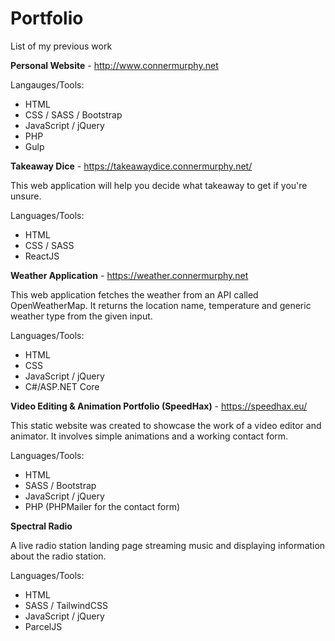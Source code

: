 # Portfolio
List of my previous work

**Personal Website** - http://www.connermurphy.net

Langauges/Tools:
- HTML
- CSS / SASS / Bootstrap
- JavaScript / jQuery
- PHP
- Gulp

**Takeaway Dice** - https://takeawaydice.connermurphy.net/

This web application will help you decide what takeaway to get if you're unsure.

Languages/Tools:
- HTML
- CSS / SASS
- ReactJS

**Weather Application** - https://weather.connermurphy.net

This web application fetches the weather from an API called OpenWeatherMap. It returns the location name, temperature and generic weather type from the given input.

Languages/Tools: 
- HTML
- CSS
- JavaScript / jQuery
- C#/ASP.NET Core


**Video Editing & Animation Portfolio (SpeedHax)** - https://speedhax.eu/

This static website was created to showcase the work of a video editor and animator. It involves simple animations and a working contact form.

Languages/Tools:
- HTML
- SASS / Bootstrap
- JavaScript / jQuery
- PHP (PHPMailer for the contact form)


**Spectral Radio**

A live radio station landing page streaming music and displaying information about the radio station.

Languages/Tools:
- HTML
- SASS / TailwindCSS
- JavaScript / jQuery
- ParcelJS

